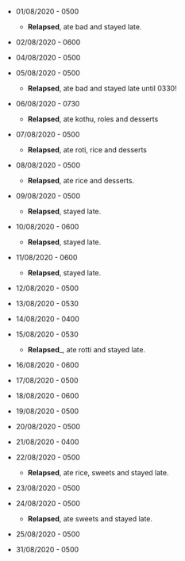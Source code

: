 * 01/08/2020 - 0500
  * __Relapsed__, ate bad and stayed late.

* 02/08/2020 - 0600

* 04/08/2020 - 0500  

* 05/08/2020 - 0500
  * __Relapsed__, ate bad and stayed late until 0330!
  
* 06/08/2020 - 0730
  * __Relapsed__, ate kothu, roles and desserts
  
* 07/08/2020 - 0500
  * __Relapsed__, ate roti, rice and desserts

* 08/08/2020 - 0500
  * __Relapsed__, ate rice and desserts.
  
* 09/08/2020 - 0500
  * __Relapsed__, stayed late.
  
* 10/08/2020 - 0600
  * __Relapsed__, stayed late.
  
* 11/08/2020 - 0600  
  * __Relapsed__, stayed late.

* 12/08/2020 - 0500  

* 13/08/2020 - 0530  

* 14/08/2020 - 0400

* 15/08/2020 - 0530
  * __Relapsed___, ate rotti and stayed late.

* 16/08/2020 - 0600

* 17/08/2020 - 0500

* 18/08/2020 - 0600

* 19/08/2020 - 0500

* 20/08/2020 - 0500  

* 21/08/2020 - 0400

* 22/08/2020 - 0500
  * __Relapsed__, ate rice, sweets and stayed late.
  
* 23/08/2020 - 0500  

* 24/08/2020 - 0500  
  * __Relapsed__, ate sweets and stayed late.
  
* 25/08/2020 - 0500

* 31/08/2020 - 0500

